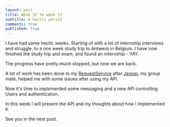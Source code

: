 ```yaml
---
layout: post
title: Week 12 to week 17
subtitle: A hectic period
comments: true
published: true
---
```


I have had some hectic weeks. Starting of with a lot of internship interviews and struggle, to a one week study trip to Antwerp in Belgium. I have now finished the study trip and exam, and found an internship - YAY. 

The progress have pretty much stopped, but now we are back.

A lot of work has been done to my [RequestService](https://github.com/juli516b/Ordsome.Services.RequestService) after [Jesper](https://enmango.dk/), my group mate, helped me with some issues after using my API.

Now it's time to implemented some messaging and a new API controlling Users and authentication. 

In this week I will present the API and my thoughts about how I implemented it.

See you in the next post.
